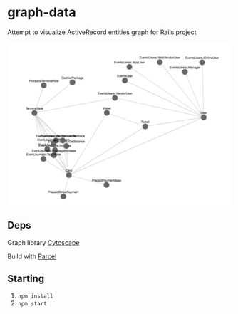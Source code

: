 # graph-data

Attempt to visualize ActiveRecord entities graph for Rails project

![Result](https://github.com/vikmind/data-graph/raw/master/info.png)

## Deps

Graph library [Cytoscape](http://js.cytoscape.org/)

Build with [Parcel](https://parceljs.org/)

## Starting

1. ```npm install```
1. ```npm start```
